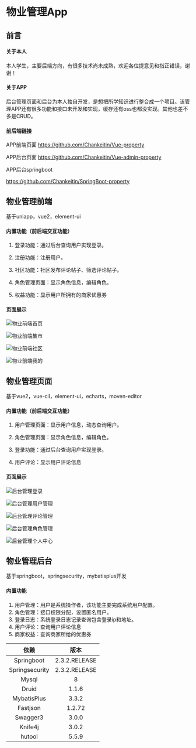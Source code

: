 # 物业管理App

## 前言

#### 关于本人

本人学生，主要后端方向，有很多技术尚未成熟，欢迎各位提意见和指正错误，谢谢！

#### 关于APP

后台管理页面和后台为本人独自开发，是想把所学知识进行整合成一个项目。该管理APP还有很多功能和接口未开发和实现，缓存还有oss也都没实现。其他也差不多是CRUD。

#### 前后端链接

APP前端页面
https://github.com/Chankeitin/Vue-property


APP后台页面
https://github.com/Chankeitin/Vue-admin-property

APP后台springboot

https://github.com/Chankeitin/SpringBoot-property



## 物业管理前端

基于uniapp，vue2，element-ui

#### 内置功能（前后端交互功能）

1. 登录功能：通过后台查询用户实现登录。

2. 注册功能：注册用户。

3. 社区功能：社区发布评论帖子、筛选评论帖子。

4. 角色管理页面：显示角色信息，编辑角色。

5. 权益功能：显示用户所拥有的商家优惠券

   

#### 页面展示

![物业前端首页](https://github.com/Chankeitin/SpringBoot-property/blob/master/imageForMd/%E7%89%A9%E4%B8%9A%E5%89%8D%E7%AB%AF%E9%A6%96%E9%A1%B5.png?raw=true)

![物业前端集市](https://github.com/Chankeitin/SpringBoot-property/blob/master/imageForMd/%E7%89%A9%E4%B8%9A%E5%89%8D%E7%AB%AF%E9%9B%86%E5%B8%82.png?raw=true)

![物业前端社区](https://github.com/Chankeitin/SpringBoot-property/blob/master/imageForMd/%E7%89%A9%E4%B8%9A%E5%89%8D%E7%AB%AF%E7%A4%BE%E5%8C%BA.png?raw=true)

![物业前端我的](https://github.com/Chankeitin/SpringBoot-property/blob/master/imageForMd/%E7%89%A9%E4%B8%9A%E5%89%8D%E7%AB%AF%E6%88%91%E7%9A%84.png?raw=true)

## 物业管理页面

基于vue2，vue-cil，element-ui，echarts，moven-editor

#### 内置功能（前后端交互功能）

1. 用户管理页面：显示用户信息，动态查询用户。

2. 角色管理页面：显示角色信息，编辑角色。

3. 登录功能：通过后台查询用户实现登录。

4. 用户评论：显示用户评论信息

   

#### 页面展示

![后台管理登录](https://github.com/Chankeitin/SpringBoot-property/blob/master/imageForMd/%E5%90%8E%E5%8F%B0%E7%AE%A1%E7%90%86%E7%99%BB%E5%BD%95.png?raw=true)

![后台管理用户管理](https://github.com/Chankeitin/SpringBoot-property/blob/master/imageForMd/%E5%90%8E%E5%8F%B0%E7%AE%A1%E7%90%86%E7%94%A8%E6%88%B7%E7%AE%A1%E7%90%86.png?raw=true)



![后台管理评论管理](https://github.com/Chankeitin/SpringBoot-property/blob/master/imageForMd/%E5%90%8E%E5%8F%B0%E7%AE%A1%E7%90%86%E8%AF%84%E8%AE%BA%E7%AE%A1%E7%90%86.png?raw=true)

![后台管理角色管理](https://github.com/Chankeitin/SpringBoot-property/blob/master/imageForMd/%E5%90%8E%E5%8F%B0%E7%AE%A1%E7%90%86%E8%A7%92%E8%89%B2%E7%AE%A1%E7%90%86.png?raw=true)

![后台管理个人中心](https://github.com/Chankeitin/SpringBoot-property/blob/master/imageForMd/%E5%90%8E%E5%8F%B0%E7%AE%A1%E7%90%86%E4%B8%AA%E4%BA%BA%E4%B8%AD%E5%BF%83.png?raw=true)

## 物业管理后台

基于springboot，springsecurity，mybatisplus开发

#### 内置功能

1. 用户管理：用户是系统操作者，该功能主要完成系统用户配置。
2. 角色管理：接口权限分配，设置匿名用户。
3. 登录日志：系统登录日志记录查询包含登录ip和地址。
4. 用户评论：查询用户评论信息
5. 商家权益：查询商家所给的优惠券



|      依赖      |     版本      |
| :------------: | :-----------: |
|   Springboot   | 2.3.2.RELEASE |
| Springsecurity | 2.3.2.RELEASE |
|     Mysql      |       8       |
|     Druid      |     1.1.6     |
|  MybatisPlus   |     3.3.2     |
|    Fastjson    |    1.2.72     |
|    Swagger3    |     3.0.0     |
|    Knife4j     |     3.0.2     |
|     hutool     |     5.5.9     |

